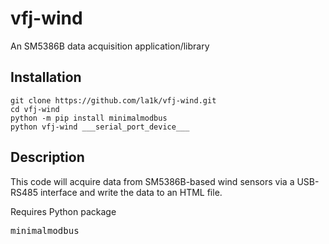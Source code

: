vfj-wind
========

An SM5386B data acquisition application/library


Installation
------------
```
git clone https://github.com/la1k/vfj-wind.git
cd vfj-wind
python -m pip install minimalmodbus
python vfj-wind ___serial_port_device___
```

Description
-----------

This code will acquire data from SM5386B-based wind sensors via a USB-RS485 interface and write the data to an HTML file.

Requires Python package <pre>minimalmodbus</pre>
